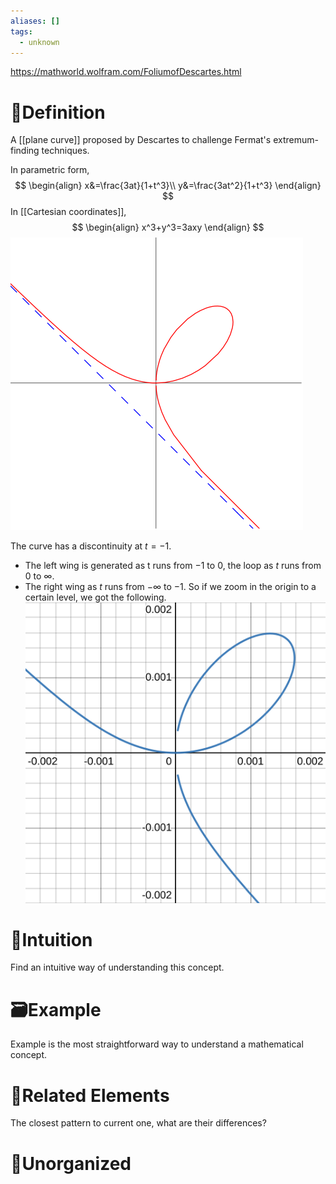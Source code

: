 ```yaml
---
aliases: []
tags:
  - unknown
---
```


https://mathworld.wolfram.com/FoliumofDescartes.html
# 📝Definition
A [[plane curve]] proposed by Descartes to challenge Fermat's extremum-finding techniques.

In parametric form,
$$
\begin{align}
x&=\frac{3at}{1+t^3}\\
y&=\frac{3at^2}{1+t^3}
\end{align}
$$
In [[Cartesian coordinates]],
$$
\begin{align}
 x^3+y^3=3axy 
\end{align}
$$
![|200](../assets/FoliumofDescartes_800.svg)


The curve has a discontinuity at $t=-1$.
- The left wing is generated as t runs from $-1$ to $0$, the loop as $t$ runs from $0$ to $\infty$.
- The right wing as $t$ runs from $-\infty$ to $-1$.
So if we zoom in the origin to a certain level, we got the following.
![|200](../assets/FoliumOfDescartes_zoom_in.svg)

# 🧠Intuition
Find an intuitive way of understanding this concept.

# 🗃Example
Example is the most straightforward way to understand a mathematical concept.

# 🌱Related Elements
The closest pattern to current one, what are their differences?


# 🍂Unorganized
